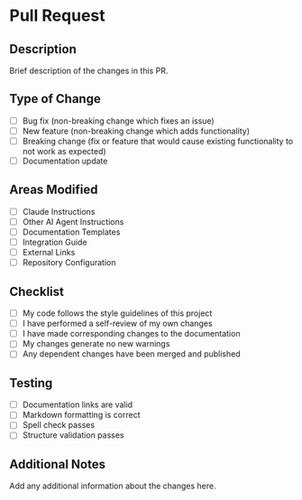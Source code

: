 # Pull Request

## Description

Brief description of the changes in this PR.

## Type of Change

- [ ] Bug fix (non-breaking change which fixes an issue)
- [ ] New feature (non-breaking change which adds functionality)
- [ ] Breaking change (fix or feature that would cause existing functionality to
  not work as expected)
- [ ] Documentation update

## Areas Modified

- [ ] Claude Instructions
- [ ] Other AI Agent Instructions
- [ ] Documentation Templates
- [ ] Integration Guide
- [ ] External Links
- [ ] Repository Configuration

## Checklist

- [ ] My code follows the style guidelines of this project
- [ ] I have performed a self-review of my own changes
- [ ] I have made corresponding changes to the documentation
- [ ] My changes generate no new warnings
- [ ] Any dependent changes have been merged and published

## Testing

- [ ] Documentation links are valid
- [ ] Markdown formatting is correct
- [ ] Spell check passes
- [ ] Structure validation passes

## Additional Notes

Add any additional information about the changes here.
